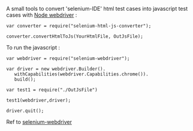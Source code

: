A small tools to convert 'selenium-IDE' html test cases into javascript test cases with <a href='https://code.google.com/p/selenium/wiki/WebDriverJs'>Node webdriver</a> :

```
var converter = require("selenium-html-js-converter");

converter.convertHtmlToJs(YourHtmlFile, OutJsFile);
```

To run the javascript :
```
var webdriver = require("selenium-webdriver");

var driver = new webdriver.Builder().
   withCapabilities(webdriver.Capabilities.chrome()).
   build();

var test1 = require("./OutJsFile")

test1(webdriver,driver);

driver.quit();
```
Ref to <a href='https://code.google.com/p/selenium/wiki/WebDriverJs'>selenium-webdriver</a>
